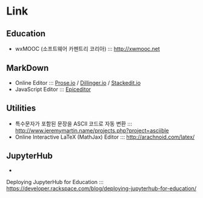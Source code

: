 # Link

## Education
* wxMOOC (소프트웨어 카펜트리 코리아) ::: http://xwmooc.net

## MarkDown
* Online Editor ::: [Prose.io](http://prose.io) / [Dillinger.io](http://dillinger.io) / [Stackedit.io](https://stackedit.io)
* JavaScript Editor ::: [Epiceditor](http://epiceditor.com/)

## Utilities
* 특수문자가 포함된 문장을 ASCII 코드로 자동 변환 ::: http://www.jeremymartin.name/projects.php?project=asciible
* Online Interactive LaTeX (MathJax) Editor ::: http://arachnoid.com/latex/

## JupyterHub
* 
Deploying JupyterHub for Education ::: https://developer.rackspace.com/blog/deploying-jupyterhub-for-education/

